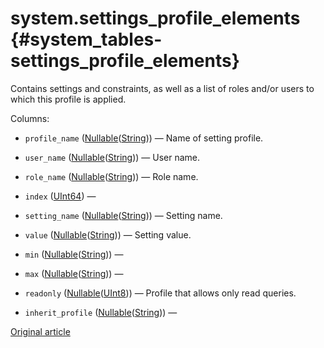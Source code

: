 # system.settings_profile_elements {#system_tables-settings_profile_elements}

Contains settings and constraints, as well as a list of roles and/or users to which this profile is applied.

Columns:
-    `profile_name` ([Nullable](../sql-reference/data-types/nullable.md)([String](../sql-reference/data-types/string.md))) — Name of setting profile.

-    `user_name` ([Nullable](../sql-reference/data-types/nullable.md)([String](../sql-reference/data-types/string.md))) — User name.

-    `role_name` ([Nullable](../sql-reference/data-types/nullable.md)([String](../sql-reference/data-types/string.md))) — Role name.

-    `index` ([UInt64](../sql-reference/data-types/int-uint.md)) — 

-    `setting_name` ([Nullable](../sql-reference/data-types/nullable.md)([String](../sql-reference/data-types/string.md))) — Setting name.

-    `value` ([Nullable](../sql-reference/data-types/nullable.md)([String](../sql-reference/data-types/string.md))) — Setting value.

-    `min` ([Nullable](../sql-reference/data-types/nullable.md)([String](../sql-reference/data-types/string.md))) — 

-    `max` ([Nullable](../sql-reference/data-types/nullable.md)([String](../sql-reference/data-types/string.md))) — 

-    `readonly` ([Nullable](../sql-reference/data-types/nullable.md)([UInt8](../sql-reference/data-types/int-uint.md#uint-ranges))) — Profile that allows only read queries.

-    `inherit_profile` ([Nullable](../sql-reference/data-types/nullable.md)([String](../sql-reference/data-types/string.md))) — 

[Original article](https://clickhouse.tech/docs/en/operations/system_tables/settings_profile_elements) <!--hide-->
